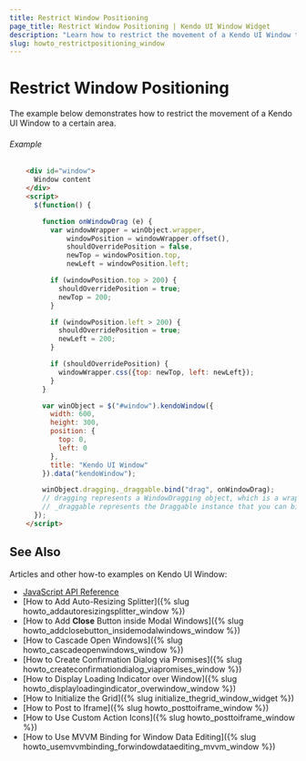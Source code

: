 ```yaml
---
title: Restrict Window Positioning
page_title: Restrict Window Positioning | Kendo UI Window Widget
description: "Learn how to restrict the movement of a Kendo UI Window to a certain area."
slug: howto_restrictpositioning_window
---
```


# Restrict Window Positioning

The example below demonstrates how to restrict the movement of a Kendo UI Window to a certain area.

###### Example

```html
    <div id="window">
      Window content
    </div>
    <script>
      $(function() {

        function onWindowDrag (e) {
          var windowWrapper = winObject.wrapper,
              windowPosition = windowWrapper.offset(),
              shouldOverridePosition = false,
              newTop = windowPosition.top,
              newLeft = windowPosition.left;

          if (windowPosition.top > 200) {
            shouldOverridePosition = true;
            newTop = 200;
          }

          if (windowPosition.left > 200) {
            shouldOverridePosition = true;
            newLeft = 200;
          }

          if (shouldOverridePosition) {
            windowWrapper.css({top: newTop, left: newLeft});
          }
        }

        var winObject = $("#window").kendoWindow({
          width: 600,
          height: 300,
          position: {
            top: 0,
            left: 0
          },
          title: "Kendo UI Window"
        }).data("kendoWindow");

        winObject.dragging._draggable.bind("drag", onWindowDrag);
        // dragging represents a WindowDragging object, which is a wrapper around a Kendo UI Draggable instance
        // _draggable represents the Draggable instance that you can bind events to
      });
    </script>
```

## See Also

Articles and other how-to examples on Kendo UI Window:

* [JavaScript API Reference](/api/javascript/ui/window)
* [How to Add Auto-Resizing Splitter]({% slug howto_addautoresizingsplitter_window %})
* [How to Add **Close** Button inside Modal Windows]({% slug howto_addclosebutton_insidemodalwindows_window %})
* [How to Cascade Open Windows]({% slug howto_cascadeopenwindows_window %})
* [How to Create Confirmation Dialog via Promises]({% slug howto_createconfirmationdialog_viapromises_window %})
* [How to Display Loading Indicator over Window]({% slug howto_displayloadingindicator_overwindow_window %})
* [How to Initialize the Grid]({% slug initialize_thegrid_window_widget %})
* [How to Post to Iframe]({% slug howto_posttoiframe_window %})
* [How to Use Custom Action Icons]({% slug howto_posttoiframe_window %})
* [How to Use MVVM Binding for Window Data Editing]({% slug howto_usemvvmbinding_forwindowdataediting_mvvm_window %})